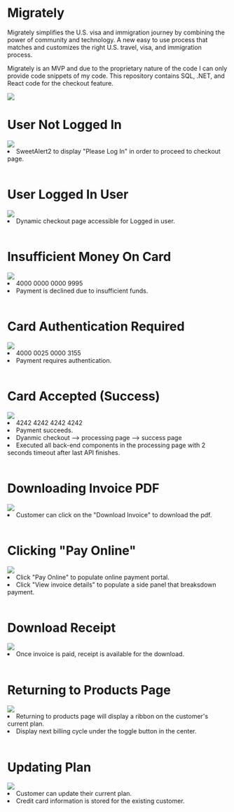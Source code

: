# Migrately

Migrately simplifies the U.S. visa and immigration journey by combining the power of community and technology. A new easy to use process that matches and customizes the right U.S. travel, visa, and immigration process. 

Migrately is an MVP and due to the proprietary nature of the code I can only provide code snippets of my code. This repository contains SQL, .NET, and React code for the checkout feature.

<img src="https://wakatime.com/badge/user/77298fc6-b57e-486c-bec5-2ea798830ccd/project/1bbe3963-978f-4372-93a6-dd72fc764b9e.svg"/>


<br/>
<h1>User Not Logged In</h1>
<img src="https://github.com/EdwardLeeData/Migrately/blob/main/gif/userNotLoggedIn.gif"/>
<li>SweetAlert2 to display "Please Log In" in order to proceed to checkout page.</li>

<br/>
<h1>User Logged In User</h1>
<img src="https://github.com/EdwardLeeData/Migrately/blob/main/gif/loggedin.gif"/>
<li>Dynamic checkout page accessible for Logged in user.</li>

<br/>
<h1>Insufficient Money On Card</h1>
<img src="https://github.com/EdwardLeeData/Migrately/blob/main/gif/insufficient.gif"/>
<li>4000 0000 0000 9995</li>
<li>Payment is declined due to insufficient funds.</li>

<br/>
<h1>Card Authentication Required</h1>
<img src="https://github.com/EdwardLeeData/Migrately/blob/main/gif/authentication.gif"/>
<li>4000 0025 0000 3155</li>
<li>Payment requires authentication.</li>

<br/>
<h1>Card Accepted (Success)</h1>
<img src="https://github.com/EdwardLeeData/Migrately/blob/main/gif/success.gif"/>
<li>4242 4242 4242 4242</li>
<li>Payment succeeds.</li>
<li>Dyanmic checkout --> processing page --> success page</li>
<li>Executed all back-end components in the processing page with 2 seconds timeout after last API finishes.</li>

<br/>
<h1>Downloading Invoice PDF</h1>
<img src="https://github.com/EdwardLeeData/Migrately/blob/main/gif/downloadInvoice.gif"/>
<li>Customer can click on the "Download Invoice" to download the pdf.</li>

<br/>
<h1>Clicking "Pay Online"</h1>
<img src="https://github.com/EdwardLeeData/Migrately/blob/main/gif/clickInvoice.gif"/>
<li>Click "Pay Online" to populate online payment portal.</li>
<li>Click "View invoice details" to populate a side panel that breaksdown payment.</li>

<br/>
<h1>Download Receipt</h1>
<img src="https://github.com/EdwardLeeData/Migrately/blob/main/gif/receipt.gif"/>
<li>Once invoice is paid, receipt is available for the download.</li>

<br/>
<h1>Returning to Products Page</h1>
<img src="https://github.com/EdwardLeeData/Migrately/blob/main/gif/currentPlan.gif"/>
<li>Returning to products page will display a ribbon on the customer's current plan.</li>
<li>Display next billing cycle under the toggle button in the center.</li>

<br/>
<h1>Updating Plan</h1>
<img src="https://github.com/EdwardLeeData/Migrately/blob/main/gif/changePlan.gif"/>
<li>Customer can update their current plan.</li>
<li>Credit card information is stored for the existing customer.</li>

